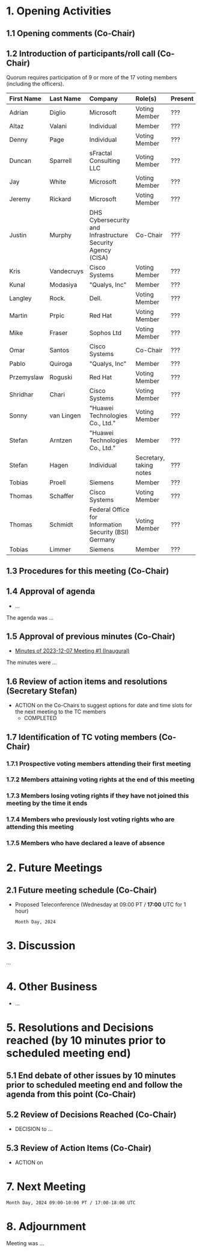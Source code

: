 # 1. Opening Activities

## 1.1 Opening comments (Co-Chair)

## 1.2 Introduction of participants/roll call (Co-Chair)

Quorum requires participation of 9 or more of the 17 voting members (including the officers).

| First Name | Last Name  | Company                                                     | Role(s)                 | Present |
|:-----------|:-----------|:------------------------------------------------------------|:------------------------|:--------|
| Adrian     | Diglio     | Microsoft                                                   | Voting Member           | ???     |
| Altaz      | Valani     | Individual                                                  | Member                  | ???     |
| Denny      | Page       | Individual                                                  | Voting Member           | ???     |
| Duncan     | Sparrell   | sFractal Consulting LLC                                     | Voting Member           | ???     |
| Jay        | White      | Microsoft                                                   | Voting Member           | ???     |
| Jeremy     | Rickard    | Microsoft                                                   | Voting Member           | ???     |
| Justin     | Murphy     | DHS Cybersecurity and Infrastructure Security Agency (CISA) | Co-Chair                | ???     |
| Kris       | Vandecruys | Cisco Systems                                               | Voting Member           | ???     |
| Kunal      | Modasiya   | "Qualys, Inc"                                               | Member                  | ???     |
| Langley    | Rock.      | Dell.                                                       | Voting Member           | ???     |
| Martin     | Prpic      | Red Hat                                                     | Voting Member           | ???     |
| Mike       | Fraser     | Sophos Ltd                                                  | Voting Member           | ???     |
| Omar       | Santos     | Cisco Systems                                               | Co-Chair                | ???     |
| Pablo      | Quiroga    | "Qualys, Inc"                                               | Member                  | ???     |
| Przemyslaw | Roguski    | Red Hat                                                     | Voting Member           | ???     |
| Shridhar   | Chari      | Cisco Systems                                               | Voting Member           | ???     |
| Sonny      | van Lingen | "Huawei Technologies Co., Ltd."                             | Voting Member           | ???     |
| Stefan     | Arntzen    | "Huawei Technologies Co., Ltd."                             | Member                  | ???     |
| Stefan     | Hagen      | Individual                                                  | Secretary, taking notes | ???     |
| Tobias     | Proell     | Siemens                                                     | Member                  | ???     |
| Thomas     | Schaffer   | Cisco Systems                                               | Voting Member           | ???     |
| Thomas     | Schmidt    | Federal Office for Information Security (BSI) Germany       | Voting Member           | ???     |
| Tobias     | Limmer     | Siemens                                                     | Member                  | ???     |


## 1.3 Procedures for this meeting (Co-Chair)

## 1.4 Approval of agenda

* ...

The agenda was ...

## 1.5 Approval of previous minutes (Co-Chair)

* [Minutes of 2023-12-07 Meeting #1 (Inaugural)](https://www.oasis-open.org/committees/document.php?document_id=71500&wg_abbrev=openeox)

The minutes were ...

## 1.6 Review of action items and resolutions (Secretary Stefan)

* ACTION on the Co-Chairs to suggest options for date and time slots for the next meeting to the TC members
  * COMPLETED

## 1.7 Identification of TC voting members (Co-Chair)

### 1.7.1 Prospective voting members attending their first meeting

### 1.7.2 Members attaining voting rights at the end of this meeting

### 1.7.3 Members losing voting rights if they have not joined this meeting by the time it ends

### 1.7.4 Members who previously lost voting rights who are attending this meeting

### 1.7.5 Members who have declared a leave of absence

# 2. Future Meetings

## 2.1 Future meeting schedule (Co-Chair)

- Proposed Teleconference (Wednesday at 09:00 PT / **17:00** UTC for 1 hour)
    ```
    Month Day, 2024
    ```

# 3. Discussion

...

# 4. Other Business

* ...

# 5. Resolutions and Decisions reached (by 10 minutes prior to scheduled meeting end)

## 5.1 End debate of other issues by 10 minutes prior to scheduled meeting end and follow the agenda from this point (Co-Chair)

## 5.2 Review of Decisions Reached (Co-Chair)

* DECISION to ...

## 5.3 Review of Action Items (Co-Chair)

* ACTION on 

# 7. Next Meeting

  ```
  Month Day, 2024 09:00-10:00 PT / 17:00-18:00 UTC
  ```

# 8. Adjournment

Meeting was ...
